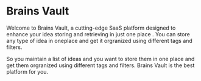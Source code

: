 # Brains Vault

Welcome to Brains Vault, a cutting-edge SaaS platform designed to enhance your idea storing and retrieving in just one place . You can store any type of idea in oneplace and get it orgranized using different tags and filters. 

So you maintain a list of ideas and you want to store them in one place and get them orgranized using different tags and filters. Brains Vault is the best platform for you.


